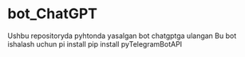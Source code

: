 # bot_ChatGPT
Ushbu repositoryda pyhtonda yasalgan bot chatgptga ulangan 
Bu bot ishalash uchun pi install pip install pyTelegramBotAPI 
